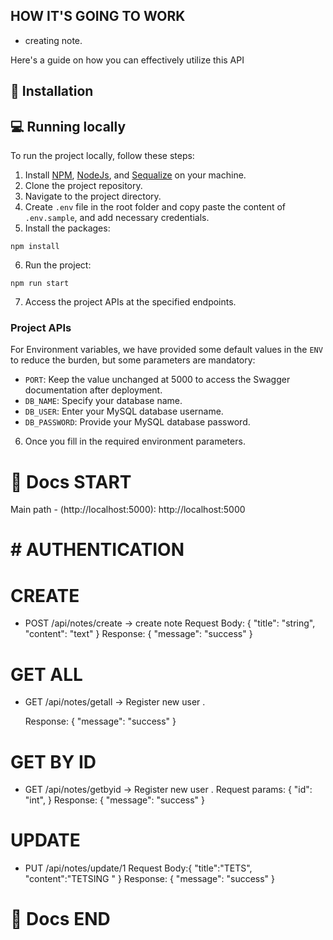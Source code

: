 ## HOW IT'S GOING TO WORK

- creating note.

Here's a guide on how you can effectively utilize this API

## 🏁 Installation

## 💻 Running locally

To run the project locally, follow these steps:

1. Install [NPM](https://www.npmjs.com/), [NodeJs](https://www.nodejs.org/), and [Sequalize](https://sequelize.org/) on your machine.
2. Clone the project repository.
3. Navigate to the project directory.
4. Create `.env` file in the root folder and copy paste the content of `.env.sample`, and add necessary credentials.
5. Install the packages:

```
npm install
```

6. Run the project:

```
npm run start
```

7. Access the project APIs at the specified endpoints.

### Project APIs

For Environment variables, we have provided some default values in the `ENV` to reduce the burden, but some parameters are mandatory:

- `PORT`: Keep the value unchanged at 5000 to access the Swagger documentation after deployment.
- `DB_NAME`: Specify your database name.
- `DB_USER`: Enter your MySQL database username.
- `DB_PASSWORD`: Provide your MySQL database password.

6. Once you fill in the required environment parameters.

# 📜 Docs START

Main path - (http://localhost:5000): http://localhost:5000

# # AUTHENTICATION

# CREATE

- POST /api/notes/create -> create note
  Request Body:
  {
  "title": "string",
  "content": "text"
  }
  Response:
  {
  "message": "success"
  }

# GET ALL

- GET /api/notes/getall -> Register new user .

  Response:
  {
  "message": "success"
  }

# GET BY ID

- GET /api/notes/getbyid -> Register new user .
  Request params:
  {
  "id": "int",
  }
  Response:
  {
  "message": "success"
  }

# UPDATE
- PUT /api/notes/update/1
  Request Body:{
  "title":"TETS",
  "content":"TETSING "
  }
  Response:
  {
  "message": "success"
  }

# 📜 Docs END
